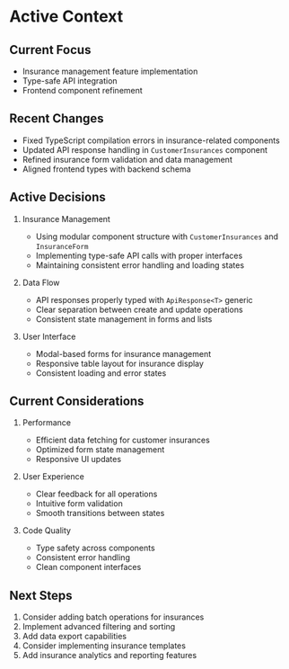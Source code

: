 # Active Context

## Current Focus
- Insurance management feature implementation
- Type-safe API integration
- Frontend component refinement

## Recent Changes
- Fixed TypeScript compilation errors in insurance-related components
- Updated API response handling in `CustomerInsurances` component
- Refined insurance form validation and data management
- Aligned frontend types with backend schema

## Active Decisions
1. Insurance Management
   - Using modular component structure with `CustomerInsurances` and `InsuranceForm`
   - Implementing type-safe API calls with proper interfaces
   - Maintaining consistent error handling and loading states

2. Data Flow
   - API responses properly typed with `ApiResponse<T>` generic
   - Clear separation between create and update operations
   - Consistent state management in forms and lists

3. User Interface
   - Modal-based forms for insurance management
   - Responsive table layout for insurance display
   - Consistent loading and error states

## Current Considerations
1. Performance
   - Efficient data fetching for customer insurances
   - Optimized form state management
   - Responsive UI updates

2. User Experience
   - Clear feedback for all operations
   - Intuitive form validation
   - Smooth transitions between states

3. Code Quality
   - Type safety across components
   - Consistent error handling
   - Clean component interfaces

## Next Steps
1. Consider adding batch operations for insurances
2. Implement advanced filtering and sorting
3. Add data export capabilities
4. Consider implementing insurance templates
5. Add insurance analytics and reporting features 